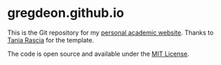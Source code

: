# gregdeon.github.io

This is the Git repository for my [personal academic website](https://gregdeon.github.io). Thanks to [Tania Rascia](https://taniarascia.com/make-a-static-website-with-jekyll) for the template.

The code is open source and available under the [MIT License](LICENSE.md).

